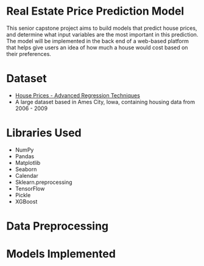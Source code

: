 # Real Estate Price Prediction Model
This senior capstone project aims to build models that predict house prices, and determine what input variables are the most important in this prediction. The model will be implemented in the back end of a web-based platform that helps give users an idea of how much a house would cost based on their preferences.

# Dataset
- [House Prices - Advanced Regression Techniques](https://www.kaggle.com/c/house-prices-advanced-regression-techniques)
- A large dataset based in Ames City, Iowa, containing housing data from 2006 - 2009

# Libraries Used
- NumPy
- Pandas
- Matplotlib
- Seaborn
- Calendar
- Sklearn.preprocessing
- TensorFlow
- Pickle
- XGBoost

# Data Preprocessing

# Models Implemented


